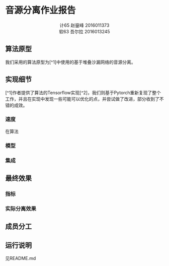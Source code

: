 # 音源分离作业报告

<center> 计65 赵鋆峰 2016011373 </center>
<center> 软63 吾尔拉 2016013245 </center>

## 算法原型

我们采用的算法原型为[^1]中使用的基于堆叠沙漏网络的音源分离。

## 实现细节

[^1]作者提供了算法的Tensorflow实现[^2]，我们则基于Pytorch重新复现了整个工作，并且在实现中发现一些可能可以优化的点，并尝试做了改进，部分收到了不错的成效。

### 速度

在算法

### 模型

### 集成

## 最终效果

### 指标

### 实际分离效果

## 成员分工

## 运行说明

见README.md